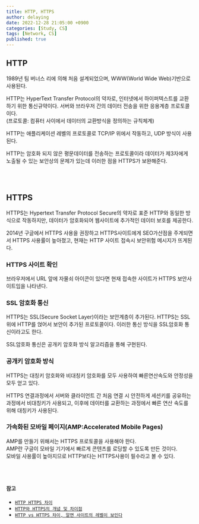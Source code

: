 ```yaml
---
title: HTTP, HTTPS
author: delaying
date: 2022-12-28 21:05:00 +0900
categories: [Study, CS]
tags: [Network, CS]
published: true
---
```


## HTTP
1989년 팀 버너스 리에 의해 처음 설계되었으며, WWW(World Wide Web)기반으로 사용된다.

HTTP는 HyperText Transfer Protocol의 약자로, 인터넷에서 하이퍼텍스트를 교환하기 위한 통신규약이다.
서버와 브라우저 간의 데이터 전송을 위한 응용계층 프로토콜이다.
<br/>
(프로토콜: 컴퓨터 사이에서 데이터의 교환방식을 정의하는 규칙체계) 


HTTP는 애플리케이션 레벨의 프로토콜로 TCP/IP 위에서 작동하고, UDP 방식이 사용된다.

HTTP는 암호화 되지 않은 평문데이터를 전송하는 프로토콜이라 데이터가 제3자에게 노출될 수 있는 보안상의 문제가 있는데 이러한 점을 HTTPS가 보완해준다.


<br/><br/>

## HTTPS
HTTPS는 Hypertext Transfer Protocol Secure의 약자로 표준 HTTP와 동일한 방식으로 작동하지만, 데이터가 암호화되어 웹사이트에 추가적인 데이터 보호를 제공한다.

2014년 구글에서 HTTPS 사용을 권장하고 HTTPS사이트에게 SEO가산점을 주게되면서 HTTPS 사용률이 높아졌고, 현재는 HTTP 사이트 접속시 보안위험 메시지가 뜨게된다.

### HTTPS 사이트 확인
브라우저에서 URL 앞에 자물쇠 아이콘이 있다면 현재 접속한 사이트가 HTTPS 보안사이트임을 나타낸다.


### SSL 암호화 통신
HTTPS는 SSL(Secure Socket Layer)이라는 보안계층이 추가된다.
HTTPS는 SSL위에 HTTP를 얹어서 보안이 추가된 프로토콜이다. 이러한 통신 방식을 SSL암호화 통신이라고도 한다.

SSL암호화 통신은 공개키 암호화 방식 알고리즘을 통해 구현된다.

### 공개키 암호화 방식
HTTPS는 대칭키 암호화와 비대칭키 암호화를 모두 사용하여 빠른연산속도와 안정성을 모두 얻고 있다.

HTTPS 연결과정에서 서버와 클라이언트 간 처음 연결 시 안전하게 세션키를 공유하는 과정에서 비대칭키가 사용되고, 이후에 데이터를 교환하는 과정에서 빠른 연산 속도를 위해 대칭키가 사용된다.

### 가속화된 모바일 페이지(AMP:Accelerated Mobile Pages)
AMP를 만들기 위해서는 HTTPS 프로토콜을 사용해야 한다.<br/>
AMP란 구글이 모바일 기기에서 빠르게 콘텐츠를 로딩할 수 있도록 만든 것이다.<br/>
모바일 사용률이 높아지므로 HTTP보다는 HTTPS사용이 필수라고 볼 수 있다.


<br/><br/>

#### 참고
- [`HTTP HTTPS 차이`](https://www.ascentkorea.com/difference-between-http-and-https/)
- [`HTTP와 HTTPS의 개념 및 차이점`](https://mangkyu.tistory.com/98)
- [`HTTP vs HTTPS 차이, 알면 사이트의 레벨이 보인다`](https://blog.wishket.com/http-vs-https-%EC%B0%A8%EC%9D%B4-%EC%95%8C%EB%A9%B4-%EC%82%AC%EC%9D%B4%ED%8A%B8%EC%9D%98-%EB%A0%88%EB%B2%A8%EC%9D%B4-%EB%B3%B4%EC%9D%B8%EB%8B%A4/)